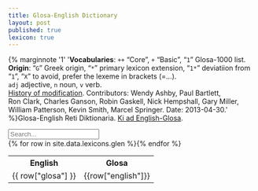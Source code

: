 ```yaml
---
title: Glosa-English Dictionary 
layout: post
published: true
lexicon: true
---
```




{% marginnote '1' '**Vocabularies**: `++` “Core”, `+` “Basic”, “`1`” Glosa-1000 list.<br>**Origin**: “`G`” Greek origin, “`*`” primary lexicon extension, “`1*`” deviatiion from “`1`”, “`X`” to avoid, prefer the lexeme in brackets (=...).<br>`adj` adjective, `n` noun, `v` verb.<br>[History of modification](gidhist.htm). Contributors: Wendy Ashby, Paul Bartlett, Ron Clark, Charles Ganson, Robin Gaskell, Nick Hempshall, Gary Miller, William Patterson, Kevin Smith, Marcel Springer. Date: 2013-04-30.' %}Glosa-English Reti Diktionaria. [Ki ad English-Glosa](engl).

<input type="text" id="lexiconInput" onkeyup="lexiconInput()" placeholder="Search..." title="Type in a word">

<div class="table-wrapper"><table id="lexicon">
  <tr class="header"><th><strong>English</strong></th><th><strong>Glosa</strong></th></tr>
{% for row in site.data.lexicons.glen %}<tr><td>{{ row["glosa"] }}</td><td>{{row["english"]}}</td></tr>{% endfor %}
</table></div>
